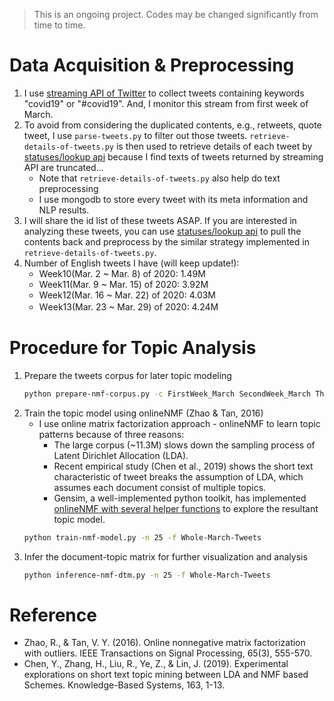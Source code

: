 > This is an ongoing project. Codes may be changed significantly from time to time.

# Data Acquisition & Preprocessing
1. I use [streaming API of Twitter](https://developer.twitter.com/en/docs/tweets/filter-realtime/overview) to collect tweets containing keywords "covid19" or "#covid19". And, I monitor this stream from first week of March.
2. To avoid from considering the duplicated contents, e.g., retweets, quote tweet, I use `parse-tweets.py` to filter out those tweets. `retrieve-details-of-tweets.py` is then used to retrieve details of each tweet by [statuses/lookup api](https://developer.twitter.com/en/docs/tweets/post-and-engage/api-reference/get-statuses-lookup) because I find texts of tweets returned by streaming API are truncated...
    - Note that `retrieve-details-of-tweets.py` also help do text preprocessing 
    - I use mongodb to store every tweet with its meta information and NLP results.
3. I will share the id list of these tweets ASAP. If you are interested in analyzing these tweets, you can use [statuses/lookup api](https://developer.twitter.com/en/docs/tweets/post-and-engage/api-reference/get-statuses-lookup) to pull the contents back and preprocess by the similar strategy implemented in `retrieve-details-of-tweets.py`.
4. Number of English tweets I have (will keep update!):
    - Week10(Mar. 2 ~ Mar. 8) of 2020:     1.49M 
    - Week11(Mar. 9 ~ Mar. 15) of 2020:   3.92M 
    - Week12(Mar. 16 ~ Mar. 22) of 2020: 4.03M 
    - Ｗeek13(Mar. 23 ~ Mar. 29) of 2020: 4.24M 

# Procedure for Topic Analysis
1. Prepare the tweets corpus for later topic modeling
    ```bash
    python prepare-nmf-corpus.py -c FirstWeek_March SecondWeek_March ThirdWeek_March FourthWeek_March -f Whole-March-Tweets
    ```
2. Train the topic model using onlineNMF (Zhao & Tan, 2016)
    - I use online matrix factorization approach - onlineNMF to learn topic patterns because of three reasons:
        - The large corpus (~11.3M) slows down the sampling process of Latent Dirichlet Allocation (LDA).
        - Recent empirical study (Chen et al., 2019) shows the short text characteristic of tweet breaks the assumption of LDA, which assumes each document consist of multiple topics.
        - Gensim, a well-implemented python toolkit, has implemented [onlineNMF with several helper functions](https://radimrehurek.com/gensim/models/nmf.html) to explore the resultant topic model.
    ```bash
    python train-nmf-model.py -n 25 -f Whole-March-Tweets
    ```
3. Infer the document-topic matrix for further visualization and analysis
    ```bash
    python inference-nmf-dtm.py -n 25 -f Whole-March-Tweets
    ```

# Reference
- Zhao, R., & Tan, V. Y. (2016). Online nonnegative matrix factorization with outliers. IEEE Transactions on Signal Processing, 65(3), 555-570.
- Chen, Y., Zhang, H., Liu, R., Ye, Z., & Lin, J. (2019). Experimental explorations on short text topic mining between LDA and NMF based Schemes. Knowledge-Based Systems, 163, 1-13.